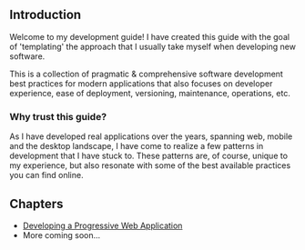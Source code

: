 ## Introduction
Welcome to my development guide! I have created this guide with the goal of 'templating' the approach that I usually take myself when developing new software.

This is a collection of pragmatic & comprehensive software development best practices for modern applications that also focuses on developer experience, ease of deployment, versioning, maintenance, operations, etc.

### Why trust this guide?
As I have developed real applications over the years, spanning web, mobile and the desktop landscape, I have come to realize a few patterns in development that I have stuck to. These patterns are, of course, unique to my experience, but also resonate with some of the best available practices you can find online.

## Chapters
* [Developing a Progressive Web Application](https://github.com/yashanand1910/guides/wiki/Developing-a-Progressive-Web-Application)
* More coming soon...
